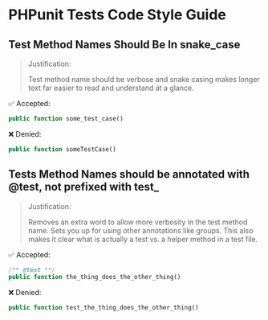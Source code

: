 # PHPunit Tests Code Style Guide

## Test Method Names Should Be In snake_case

> Justification:
>
> Test method name should be verbose and snake casing makes longer text far easier to read and understand at a glance.

:white_check_mark: Accepted:

```php
public function some_test_case()
```

:x: Denied:

```php
public function someTestCase()
```

## Tests Method Names should be annotated with @test, not prefixed with test_

> Justification:
>
> Removes an extra word to allow more verbosity in the test method name.  Sets you up for using other annotations like groups.  This also makes it clear what is actually a test vs. a helper method in a test file.

:white_check_mark: Accepted:

```php
/** @test **/
public function the_thing_does_the_other_thing()
```

:x: Denied:

```php
public function test_the_thing_does_the_other_thing()
```
